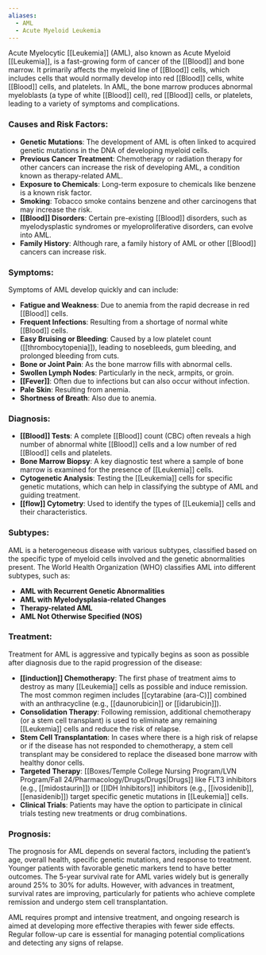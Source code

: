 ```yaml
---
aliases:
  - AML
  - Acute Myeloid Leukemia
---
```

Acute Myelocytic [[Leukemia]] (AML), also known as Acute Myeloid [[Leukemia]], is a fast-growing form of cancer of the [[Blood]] and bone marrow. It primarily affects the myeloid line of [[Blood]] cells, which includes cells that would normally develop into red [[Blood]] cells, white [[Blood]] cells, and platelets. In AML, the bone marrow produces abnormal myeloblasts (a type of white [[Blood]] cell), red [[Blood]] cells, or platelets, leading to a variety of symptoms and complications.

### Causes and Risk Factors:
- **Genetic Mutations**: The development of AML is often linked to acquired genetic mutations in the DNA of developing myeloid cells.
- **Previous Cancer Treatment**: Chemotherapy or radiation therapy for other cancers can increase the risk of developing AML, a condition known as therapy-related AML.
- **Exposure to Chemicals**: Long-term exposure to chemicals like benzene is a known risk factor.
- **Smoking**: Tobacco smoke contains benzene and other carcinogens that may increase the risk.
- **[[Blood]] Disorders**: Certain pre-existing [[Blood]] disorders, such as myelodysplastic syndromes or myeloproliferative disorders, can evolve into AML.
- **Family History**: Although rare, a family history of AML or other [[Blood]] cancers can increase risk.

### Symptoms:
Symptoms of AML develop quickly and can include:
- **Fatigue and Weakness**: Due to anemia from the rapid decrease in red [[Blood]] cells.
- **Frequent Infections**: Resulting from a shortage of normal white [[Blood]] cells.
- **Easy Bruising or Bleeding**: Caused by a low platelet count ([[thrombocytopenia]]), leading to nosebleeds, gum bleeding, and prolonged bleeding from cuts.
- **Bone or Joint Pain**: As the bone marrow fills with abnormal cells.
- **Swollen Lymph Nodes**: Particularly in the neck, armpits, or groin.
- **[[Fever]]**: Often due to infections but can also occur without infection.
- **Pale Skin**: Resulting from anemia.
- **Shortness of Breath**: Also due to anemia.

### Diagnosis:
- **[[Blood]] Tests**: A complete [[Blood]] count (CBC) often reveals a high number of abnormal white [[Blood]] cells and a low number of red [[Blood]] cells and platelets.
- **Bone Marrow Biopsy**: A key diagnostic test where a sample of bone marrow is examined for the presence of [[Leukemia]] cells.
- **Cytogenetic Analysis**: Testing the [[Leukemia]] cells for specific genetic mutations, which can help in classifying the subtype of AML and guiding treatment.
- **[[flow]] Cytometry**: Used to identify the types of [[Leukemia]] cells and their characteristics.

### Subtypes:
AML is a heterogeneous disease with various subtypes, classified based on the specific type of myeloid cells involved and the genetic abnormalities present. The World Health Organization (WHO) classifies AML into different subtypes, such as:
- **AML with Recurrent Genetic Abnormalities**
- **AML with Myelodysplasia-related Changes**
- **Therapy-related AML**
- **AML Not Otherwise Specified (NOS)**

### Treatment:
Treatment for AML is aggressive and typically begins as soon as possible after diagnosis due to the rapid progression of the disease:
- **[[induction]] Chemotherapy**: The first phase of treatment aims to destroy as many [[Leukemia]] cells as possible and induce remission. The most common regimen includes [[cytarabine (ara-C)]] combined with an anthracycline (e.g., [[daunorubicin]] or [[idarubicin]]).
- **Consolidation Therapy**: Following remission, additional chemotherapy (or a stem cell transplant) is used to eliminate any remaining [[Leukemia]] cells and reduce the risk of relapse.
- **Stem Cell Transplantation**: In cases where there is a high risk of relapse or if the disease has not responded to chemotherapy, a stem cell transplant may be considered to replace the diseased bone marrow with healthy donor cells.
- **Targeted Therapy**: [[Boxes/Temple College Nursing Program/LVN Program/Fall 24/Pharmacology/Drugs/Drugs|Drugs]] like FLT3 inhibitors (e.g., [[midostaurin]]) or [[IDH Inhibitors]] inhibitors (e.g., [[ivosidenib]], [[enasidenib]]) target specific genetic mutations in [[Leukemia]] cells.
- **Clinical Trials**: Patients may have the option to participate in clinical trials testing new treatments or drug combinations.

### Prognosis:
The prognosis for AML depends on several factors, including the patient’s age, overall health, specific genetic mutations, and response to treatment. Younger patients with favorable genetic markers tend to have better outcomes. The 5-year survival rate for AML varies widely but is generally around 25% to 30% for adults. However, with advances in treatment, survival rates are improving, particularly for patients who achieve complete remission and undergo stem cell transplantation.

AML requires prompt and intensive treatment, and ongoing research is aimed at developing more effective therapies with fewer side effects. Regular follow-up care is essential for managing potential complications and detecting any signs of relapse.